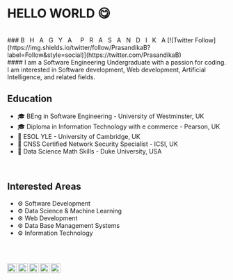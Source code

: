 #                                                 HELLO WORLD 😋


<br>
### B  &nbsp; H &nbsp;  A &nbsp;  G &nbsp;  Y &nbsp;  A &nbsp; &nbsp;  P &nbsp;  R &nbsp;  A &nbsp;  S &nbsp;  A &nbsp;  N &nbsp;  D &nbsp;  I &nbsp;  K &nbsp;  A
[![Twitter Follow](https://img.shields.io/twitter/follow/PrasandikaB?label=Follow&style=social)](https://twitter.com/PrasandikaB)
<br>
#### I am a Software Engineering Undergraduate with a passion for coding. I am interested in Software development, Web development, Artificial Intelligence, and related fields.

## Education

-  🎓 BEng in Software Engineering - University of Westminster, UK
-  🎓 Diploma in Information Technology with e commerce - Pearson, UK
-  🏫 ESOL YLE - University of Cambridge, UK
-  📜 CNSS Certified Network Security Specialist - ICSI, UK
-  📜 Data Science Math Skills - Duke University, USA
<br>

## Interested Areas

-  ⚙️ Software Development
-  ⚙️ Data Science & Machine Learning
-  ⚙️ Web Development
-  ⚙️ Data Base Management Systems
-  ⚙️ Information Technology

<br>

<br>

[<img align="left" alt="hi | LinkedIn" width="22px" src="https://cdn.jsdelivr.net/npm/simple-icons@v3/icons/linkedin.svg" />][linkedin]
[<img align="left" alt="hi | Twitter" width="22px" src="https://cdn.jsdelivr.net/npm/simple-icons@v3/icons/twitter.svg" />][twitter]
[<img align="left" alt="hi | Hackerrank" width="22px" src="https://cdn.jsdelivr.net/npm/simple-icons@3.13.0/icons/hackerrank.svg" />][Hackerrank]
[<img align="left" alt="hi | Instagram" width="22px" src="https://cdn.jsdelivr.net/npm/simple-icons@v3/icons/instagram.svg" />][instagram]
[<img align="left" alt="hi | Facebook" width="22px" src="https://cdn.jsdelivr.net/npm/simple-icons@3.13.0/icons/facebook.svg" />][Facebook]

<br>


[linkedin]: https://www.linkedin.com/in/bhagya-prasandika/
[twitter]: https://twitter.com/PrasandikaB
[Hackerrank]: https://www.hackerrank.com/prasandikabhagya
[instagram]: https://www.instagram.com/__prasandika.b__/
[Facebook]: https://www.facebook.com/bhagya.prasandika.5/
